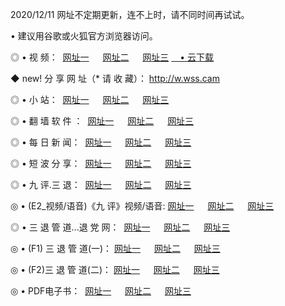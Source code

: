 <p>2020/12/11 网址不定期更新，连不上时，请不同时间再试试。
<p>• 建议用谷歌或火狐官方浏览器访问。
<p>◎ • 视 频： 
<a href="http://pcp.wemusiclabel.com/" target="_blank">网址一</a> 　 
<a href="http://acl.wemusiclabel.com/" target="_blank">网址二</a> 　 
<a href="http://acl.wemusiclabel.com/b.html" target="_blank">网址三</a>
<a href="https://yadi.sk/d/d0sUeAOpal3njw" target="_blank">　• 云下载 </a></p>
<p>◆ new! 分 享 网 址（* 请 收 藏）： <a href="http://geu.wemusiclabel.com/a.html">http://w.wss.cam</a></p>

<p>◎ • 小 站：  
<a href="http://pcp.wemusiclabel.com/f.html" target="_blank">网址一</a> 　 
<a href="http://acl.wemusiclabel.com/h.html" target="_blank">网址二</a> 　 
<a href="http://acl.wemusiclabel.com/k/" target="_blank">网址三</a></p>
<p>◎ • 翻 墙 软 件 ：  
<a href="http://pcp.wemusiclabel.com/ff/" target="_blank">网址一</a> 　 
<a href="http://acl.wemusiclabel.com/s/read/a1_nd.html" target="_blank">网址二</a> 　 
<a href="http://acl.wemusiclabel.com/ff/index.html" target="_blank">网址三</a></p>
<p>◎ • 每 日 新 闻：  
<a href="http://pcp.wemusiclabel.com/day/" target="_blank">网址一</a> 　 
<a href="http://acl.wemusiclabel.com/day/" target="_blank">网址二</a> 　 
<a href="http://acl.wemusiclabel.com/day/index.html" target="_blank">网址三</a></p>
<p>◎ • 短 波 分 享：  
<a href="http://pcp.wemusiclabel.com/h/" target="_blank">网址一</a> 　 
<a href="http://acl.wemusiclabel.com/h/" target="_blank">网址二</a> 　 
<a href="http://acl.wemusiclabel.com/h/index.html" target="_blank">网址三</a></p>
<p>◎ • 九 评.三 退：  
<a href="http://pcp.wemusiclabel.com/t/" target="_blank">网址一</a> 　 
<a href="http://acl.wemusiclabel.com/v2/index.html" target="_blank">网址二</a> 　 
<a href="http://acl.wemusiclabel.com/tt/index.html" target="_blank">网址三</a> 　</p>
<p>◎ • (E2_视频/语音)《九 评》视频/语音: 
<a href="http://acl.wemusiclabel.com/7738.html" target="_blank">网址一</a> 　 
<a href="http://acl.wemusiclabel.com/7614.html" target="_blank">网址二</a> 　 
<a href="http://acl.wemusiclabel.com/7633.html" target="_blank">网址三</a></p>
<p>◎ • 三 退 管 道...退 党 网：  
<a href="http://pcp.wemusiclabel.com/go/td1.html" target="_blank">网址一</a> 　 
<a href="http://acl.wemusiclabel.com/go/td2.html" target="_blank">网址二</a> 　 
<a href="http://acl.wemusiclabel.com/go/td3.html" target="_blank">网址三</a></p>
<p>◎ • (F1) 三 退 管 道(一)： 
<a href="http://pcp.wemusiclabel.com/dd/" target="_blank">网址一</a> 　 
<a href="http://acl.wemusiclabel.com/s/read/a1_tdx.html" target="_blank">网址二</a> 　 
<a href="http://acl.wemusiclabel.com/dd/" target="_blank">网址三</a></p>
<p>◎ • (F2)三 退 管 道(二)： 
<a href="http://acl.wemusiclabel.com/d/" target="_blank">网址一</a> 　 
<a href="http://pcp.wemusiclabel.com/d/index.html" target="_blank">网址二</a> 　 
<a href="http://acl.wemusiclabel.com/d/" target="_blank">网址三</a></p>
<p>◎ • PDF电子书：  
<a href="http://pcp.wemusiclabel.com/p/" target="_blank">网址一</a> 　 
<a href="http://acl.wemusiclabel.com/p/index.html" target="_blank">网址二</a> 　 
<a href="http://acl.wemusiclabel.com/p/" target="_blank">网址三</a></p>
